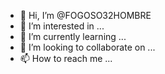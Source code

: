 - 👋 Hi, I’m @FOGOSO32HOMBRE
- 👀 I’m interested in ...
- 🌱 I’m currently learning ...
- 💞️ I’m looking to collaborate on ...
- 📫 How to reach me ...

<!---
FOGOSO32HOMBRE/FOGOSO32HOMBRE is a ✨ special ✨ repository because its `README.md` (this file) appears on your GitHub profile.
You can click the Preview link to take a look at your changes.
--->
